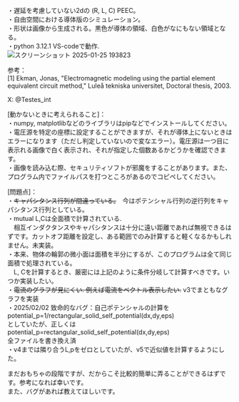 ・遅延を考慮していない2dの (R, L, C) PEEC。  
・自由空間における導体版のシミュレーション。  
・形状は画像から生成される。黒色が導体の領域、白色がなにもない領域となる。  
・python 3.12.1 VS-codeで動作.  
![スクリーンショット 2025-01-25 193823](https://github.com/user-attachments/assets/5fab39e5-517c-4194-b617-0dfdebddf74d)

  
参考：  
[1] Ekman, Jonas, "Electromagnetic modeling using the partial element equivalent circuit method," Luleå tekniska universitet,  Doctoral thesis, 2003.  
  
X: @Testes_int  
  
[動かないときに考えられること]：  
・numpy, matplotlibなどのライブラリはpipなどでインストールしてください。  
・電圧源を特定の座標に設定することができますが、それが導体上にないときはエラーになります（ただし判定していないので変なエラー）。電圧源は一つ目に表示れる画像で白く表示され、それが指定した個数あるかどうかを確認できます。  
・画像を読み込む際、セキュリティソフトが邪魔をすることがあります。また、プログラム内でファイルパスを打つところがあるのでコピペしてください。  
  
[問題点]：  
・~~キャパシタンス行列が間違っている。~~　今はポテンシャル行列の逆行列をキャパシタンス行列としている。  
・mutual L,Cは全面積で計算されている.  
　相互インダクタンスやキャパシタンスは十分に遠い距離であれば無視できるはずです。カットオフ距離を設定し、ある範囲でのみ計算すると軽くなるかもしれません。未実装。  
・本来、物体の輪郭の微小面は面積を半分にするが、このプログラムは全て同じ面積で処理されている。  
　L, Cを計算するとき、厳密には上記のように条件分岐して計算すべきです。いつか実装したい。  
・~~電流のグラフが見にくい. 例えば電流をベクトル表示したい.~~ v3でまともなグラフを実装  
・2025/02/02 致命的なバグ：自己ポテンシャルの計算を  
  potential_p=1/rectangular_solid_self_potential(dx,dy,eps)  
  としていたが、正しくは  
  potential_p=rectangular_solid_self_potential(dx,dy,eps)  
  全ファイルを書き換え済  
・v4までは隣り合うL,pをゼロとしていたが、v5で近似値を計算するようにした。  
  
まだおもちゃの段階ですが、だからこそ比較的簡単に弄ることができるはずです。参考になれば幸いです。  
また、バグがあれば教えてほしいです。  
